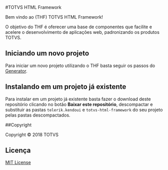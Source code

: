 #TOTVS HTML Framework

Bem vindo ao (THF) TOTVS HTML Framework!

O objetivo do THF é oferecer uma base de componentes que facilite e acelere o desenvolvimento de aplicações web, padronizando os produtos TOTVS.

## Iniciando um novo projeto

Para iniciar um novo projeto utilizando o THF basta seguir os passos do [Generator](https://github.com/devtotvs/generator-totvs-dev).


## Instalando em um projeto já existente

Para instalar em um projeto já existente basta fazer o download deste repositório clicando no botão **Baixar este repositório**, descompactar e substituir as pastas `telerik.kendoui` e `totvs-html-framework` do seu projeto pelas pastas descompactados.

##Copyright

Copyright © 2018 TOTVS

## Licença

[MIT License](https://en.wikipedia.org/wiki/MIT_License)

